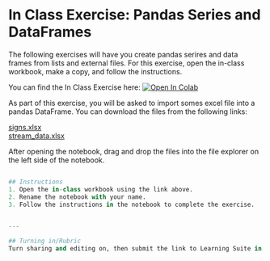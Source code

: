 # In Class Exercise: Pandas Series and DataFrames

The following exercises will have you create pandas serires and data frames from lists and external files. For this exercise, open the in-class workbook, make a copy, and follow the instructions.

You can find the In Class Exercise here:
<a href="https://colab.research.google.com/github/byu-cce270/content/blob/main/docs/unit3/04_pandas_part1/in_class_pandaspart1.ipynb" target="_blank"><img src="https://colab.research.google.com/assets/colab-badge.svg" alt="Open In Colab"/></a>

As part of this exercise, you will be asked to import somes excel file into a pandas DataFrame. You can download the 
files from the following links:

[signs.xlsx](signs.xlsx)<br>
[stream_data.xlsx](stream_data.xlsx)

After opening the notebook, drag and drop the files into the file explorer on the left side of the notebook. 

```python

## Instructions
1. Open the in-class workbook using the link above.
2. Rename the notebook with your name.
3. Follow the instructions in the notebook to complete the exercise.
   

---

## Turning in/Rubric
Turn sharing and editing on, then submit the link to Learning Suite in the feedback box. In-class assignment scores are based on valid effort and completion.
